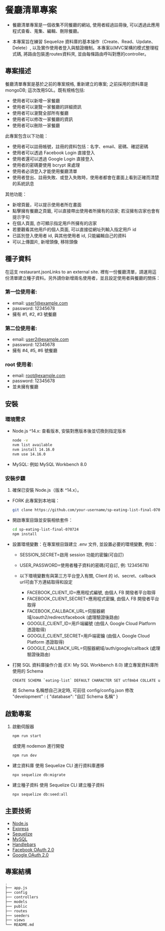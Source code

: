 # 餐廳清單專案
- 餐廳清單專案是一個收集不同餐廳的網站, 使用者經過註冊後, 可以透過此應用程式查看、蒐集、編輯、刪除餐廳。

- 本專案旨在練習 Sequelize 資料庫的基本操作（Create、Read、Update、Delete）, 以及實作使用者登入與驗證機制。本專案以MVC架構的模式整理程式碼, 將路由包裝進routes資料夾, 並由每條路由呼叫對應的controller。

## 專案描述
餐廳清單專案是基於之前的專案規格, 重新建立的專案; 之前採用的資料庫是mongoDB; 這次改用SQL。既有規格包括: 
- 使用者可以新增一家餐廳
- 使用者可以瀏覽一家餐廳的詳細資訊
- 使用者可以瀏覽全部所有餐廳
- 使用者可以修改一家餐廳的資訊
- 使用者可以刪除一家餐廳

此專案包含以下功能：
- 使用者可以註冊帳號，註冊的資料包括：名字、email、密碼、確認密碼
- 使用者可以透過 Facebook Login 直接登入
- 使用者還可以透過 Google Login 直接登入
- 使用者的密碼要使用 bcrypt 來處理
- 使用者必須登入才能使用餐廳清單
- 使用者登出、註冊失敗、或登入失敗時，使用者都會在畫面上看到正確而清楚的系統訊息

其他功能：
- 新增頁籤，可以提示使用者所在畫面
- 點擊擁有餐廳之頁籤, 可以直接帶出使用者所擁有的店家; 若沒擁有店家也會有提示字句
- 在個人頁面, 亦可顯示指定用戶所擁有的店家
- 若要觀看其他用戶的個人頁面, 可以直接從網址列輸入指定用戶 id
- 已區別登入使用者 id, 與其他使用者 id, 只能編輯自己的資料
- 可以上傳圖片, 新增頭像, 移除頭像

## 種子資料
在這支 restaurant.jsonLinks to an external site. 裡有一份餐廳清單，請運用這份清單建立種子資料。另外請你新增兩名使用者，並且設定使用者與餐廳的關係：

### 第一位使用者:
- email: user1@example.com
- password: 12345678
- 擁有 #1, #2, #3 號餐廳

### 第二位使用者:
- email: user2@example.com
- password: 12345678
- 擁有 #4, #5, #6 號餐廳

### root 使用者:
- email: root@example.com
- password: 12345678
- 並未擁有餐廳



## 安裝
### 環境需求
- Node.js ^14.x: 查看版本, 安裝對應版本後並切換到指定版本
  ```bash
  node -v
  nvm list available
  nvm install 14.16.0
  nvm use 14.16.0
  ```

- MySQL: 例如 MySQL Workbench 8.0


### 安裝步驟
1. 確保已安裝 Node.js（版本 ^14.x）。
- FORK 此專案到本地端：
   ```bash
   git clone https://github.com/your-username/sp-eating-list-final-070724.git
   ```

- 開啟專案目錄並安裝相依套件：
   ```bash
   cd sp-eating-list-final-070724
   npm install
   ```

- 設置環境變數：在專案根目錄建立 .env 文件, 並設置必要的環境變數, 例如：
  - SESSION_SECRET=啟用 session 功能的密鑰(可自訂)
  - USER_PASSWORD=使用者種子資料的密碼(可自訂, 例: 12345678)

  - 以下環境變數有與第三方平台登入有關, Client 的 id、secret、callback url可由下方連結取得和設定
    - FACEBOOK_CLIENT_ID=應用程式編號, 由個人 FB 開發者平台取得
    - FACEBOOK_CLIENT_SECRET=應用程式密鑰, 由個人 FB 開發者平台取得
    - FACEBOOK_CALLBACK_URL=伺服器網域/oauth2/redirect/facebook (處理驗證後路由)
    - GOOGLE_CLIENT_ID=用戶端編號 (由個人 Google Cloud Platform 憑證取得)
    - GOOGLE_CLIENT_SECRET=用戶端密鑰 (由個人 Google Cloud Platform 憑證取得)
    - GOOGLE_CALLBACK_URL=伺服器網域/auth/google/callback (處理驗證後路由)

- 打開 SQL 資料庫操作介面 (EX: My SQL Workbench 8.0)
    建立專案資料庫所使用的 Schema
    ```bash
    CREATE SCHEMA `eating-list` DEFAULT CHARACTER SET utf8mb4 COLLATE utf8mb4_0900_ai_ci;
    ```

    若 Schema 名稱想自己決定時, 可前往 config/config.json 修改 "development" : { "database": "自訂 Schema 名稱" }


## 啟動專案
1. 啟動伺服器
    ```bash
    npm run start
    ```
    或使用 nodemon 進行開發
    ```bash
    npm run dev
    ```

- 建立資料庫
    使用 Sequelize CLI 進行資料庫遷移
    ```bash
    npx sequelize db:migrate
    ```

- 建立種子資料
    使用 Sequelize CLI 建立種子資料
    ```bash
    npx sequelize db:seed:all
    ```


## 主要技術
- [Node.js](https://nodejs.org/)
- [Express](https://expressjs.com/)
- [Sequelize](https://sequelize.org/)
- [MySQL](https://www.mysql.com/)
- [Handlebars](https://handlebarsjs.com/)
- [Facebook OAuth 2.0](https://developers.facebook.com/)
- [Google OAuth 2.0](https://developers.google.com/?hl=zh-tw)


## 專案結構
```markdown
.
├── app.js
├── config
├── controllers
├── models
├── public
├── routes
├── seeders
├── views
└── README.md
```